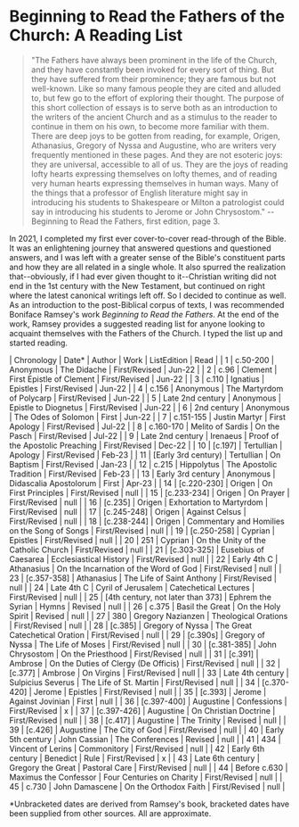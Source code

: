 # Beginning to Read the Fathers of the Church: A Reading List

 > "The Fathers have always been prominent in the life of the Church, and they have constantly been invoked for every sort of thing. But they have suffered from their prominence; they are famous but not well-known. Like so many famous people they are cited and alluded to, but few go to the effort of exploring their thought. The purpose of this short collection of essays is to serve both as an introduction to the writers of the ancient
Church and as a stimulus to the reader to continue in them on his own, to become more familiar with them. There are deep joys to be gotten from reading, for example, Origen, Athanasius, Gregory of Nyssa and Augustine, who are writers very frequently mentioned in these pages. And they are not esoteric joys: they are universal, accessible to all of us. They are the joys of reading lofty hearts expressing themselves on lofty themes,
and of reading very human hearts expressing themselves in human ways. Many of the things that a professor of English literature might say in introducing his students to Shakespeare or Milton a patrologist could say in introducing his students to Jerome or John Chrysostom." -- Beginning to Read the Fathers, first edition, page 3.  

In 2021, I completed my first ever cover-to-cover read-through of the Bible. It was an enlightening journey that answered questions and questioned answers, and I was left with a greater sense of the Bible's constituent parts and how they are all related in a single whole. It also spurred the realization that--obviously, if I had ever given thought to it--Christian writing did not end in the 1st century with the New Testament, but continued on right where the latest canonical writings left off. So I decided to continue as well. As an introduction to the post-Biblical corpus of texts, I was recommended Boniface Ramsey's work _Beginning to Read the Fathers_. At the end of the work, Ramsey provides a suggested reading list for anyone looking to acquaint themselves with the Fathers of the Church. I typed the list up and started reading.  

| Chronology | Date* | Author | Work | ListEdition | Read |
| 1 | c.50-200 | Anonymous | The Didache | First/Revised | Jun-22 |
| 2 | c.96 | Clement | First Epistle of Clement | First/Revised | Jun-22 |
| 3 | c.110 | Ignatius | Epistles | First/Revised | Jun-22 |
| 4 | c.156 | Anonymous | The Martyrdom of Polycarp | First/Revised | Jun-22 |
| 5 | Late 2nd century | Anonymous | Epistle to Diognetus | First/Revised | Jun-22 |
| 6 | 2nd century | Anonymous | The Odes of Solomon | First | Jun-22 |
| 7 | c.151-155 | Justin Martyr | First Apology | First/Revised | Jul-22 |
| 8 | c.160-170 | Melito of Sardis | On the Pasch | First/Revised | Jul-22 |
| 9 | Late 2nd century | Irenaeus | Proof of the Apostolic Preaching | First/Revised | Dec-22 |
| 10 | [c.197] | Tertullian | Apology | First/Revised | Feb-23 |
| 11 | [Early 3rd century) | Tertullian | On Baptism | First/Revised | Jan-23 |
| 12 | c.215 | Hippolytus | The Apostolic Tradition | First/Revised | Feb-23 |
| 13 | Early 3rd century | Anonymous | Didascalia Apostolorum | First | Apr-23 |
| 14 | [c.220-230] | Origen | On First Principles | First/Revised | null |
| 15 | [c.233-234] | Origen | On Prayer | First/Revised | null |
| 16 | [c.235] | Origen | Exhortation to Martyrdom | First/Revised | null |
| 17 | [c.245-248] | Origen | Against Celsus | First/Revised | null |
| 18 | [c.238-244] | Origen | Commentary and Homilies on the Song of Songs | First/Revised | null |
| 19 | [c.250-258] | Cyprian | Epistles | First/Revised | null |
| 20 | 251 | Cyprian | On the Unity of the Catholic Church | First/Revised | null |
| 21 | [c.303-325] | Eusebius of Caesarea | Ecclesiastical History | First/Revised | null |
| 22 | Early 4th C | Athanasius | On the Incarnation of the Word of God | First/Revised | null |
| 23 | [c.357-358] | Athanasius | The Life of Saint Anthony | First/Revised | null |
| 24 | Late 4th C | Cyril of Jerusalem | Catechetical Lectures | First/Revised | null |
| 25 | [4th century, not later than 373] | Ephrem the Syrian | Hymns | Revised | null |
| 26 | c.375 | Basil the Great | On the Holy Spirit | Revised | null |
| 27 | 380 | Gregory Nazianzen | Theological Orations | First/Revised | null |
| 28 | [c.385] | Gregory of Nyssa | The Great Catechetical Oration | First/Revised | null |
| 29 | [c.390s] | Gregory of Nyssa | The Life of Moses | First/Revised | null |
| 30 | [c.381-385] | John Chrysostom | On the Priesthood | First/Revised | null |
| 31 | [c.391] | Ambrose | On the Duties of Clergy (De Officis) | First/Revised | null |
| 32 | [c.377] | Ambrose | On Virgins | First/Revised | null |
| 33 | Late 4th century | Sulpicius Severus | The Life of St. Martin | First/Revised | null |
| 34 | [c.370-420] | Jerome | Epistles | First/Revised | null |
| 35 | [c.393] | Jerome | Against Jovinian | First | null |
| 36 | [c.397-400] | Augustine | Confessions | First/Revised | x |
| 37 | [c.397-426] | Augustine | On Christian Doctrine | First/Revised | null |
| 38 | [c.417] | Augustine | The Trinity | Revised | null |
| 39 | [c.426] | Augustine | The City of God | First/Revised | null |
| 40 | Early 5th century | John Cassian | The Conferences | Revised | null |
| 41 | 434 | Vincent of Lerins | Commonitory | First/Revised | null |
| 42 | Early 6th century | Benedict | Rule | First/Revised | x |
| 43 | Late 6th century | Gregory the Great | Pastoral Care | First/Revised | null |
| 44 | Before c.630 | Maximus the Confessor | Four Centuries on Charity | First/Revised | null |
| 45 | c.730 | John Damascene | On the Orthodox Faith | First/Revised | null |

*Unbracketed dates are derived from Ramsey's book, bracketed dates have been supplied from other sources. All are approximate.
